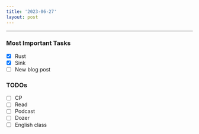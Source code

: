 ```yaml
---
title: '2023-06-27'
layout: post
---
```


---

### Most Important Tasks

- [x] Rust
- [x] Sink
- [ ] New blog post

### TODOs

- [ ] CP
- [ ] Read
- [ ] Podcast
- [ ] Dozer
- [ ] English class
